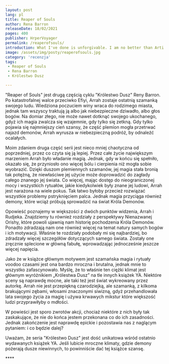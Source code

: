 ```yaml
---
layout: post
lang: pl
title: Reaper of Souls
author: Rena Barron
releaseDate: 18/02/2021
pages: 400
publisher: HrperVoyager
permalink: /reaperofsouls/
introduction: What I've done is unforgivable. I am no better than Arti or Efiya. I'm something worse.
image: /assets/img/posty/reaperofsouls.jpg
category: 'recenzja'
tags:
 - Reaper of Souls
 - Rena Barron
 - Królestwo Dusz

---
```

  "Reaper of Souls" jest drugą częścią cyklu "Królestwo Dusz" Reny Barron. Po katastrofalnej walce przeciwko Efiyi, Arrah zostaje ostatnią szamanką swojego ludu. Wiedziona poczuciem winy wraca do rodzimego miasta, jednak tam wszyscy traktują ją albo jak niebezpieczne dziwadło, albo głos bogów. Na domiar złego, nie może nawet dotknąć swojego ukochanego, gdyż ich magia zwalcza się wzajemnie, gdy tylko się zetkną. Gdy tylko pojawia się najmniejszy cień szansy, że część plemion mogła przetrwać najazd demonów, Arrah wyrusza w niebezpieczną podróż, by odnaleźć ocalałych.

  Moim zdaniem druga część serii jest nieco mniej chaotyczna od poprzedniej, przez co czyta się ją lepiej. Przez całe życie największym marzeniem Arrah było władanie magią. Jednak, gdy w końcu się spełniło, okazało się, że przyniosło ono więcej bólu i cierpienia niż mogła sobie wyobrazić. Dzięki duszom plemiennych szamanów, jej magia stała bronią tak potężną, że niewłaściwe jej użycie może doprowadzić do zagłady całego znanego jej świata. Co więcej, mając dostęp do nieograniczonej mocy i wszystkich rytuałów, jakie kiedykolwiek były znane jej ludowi, Arrah jest narażona na wiele pokus. Tak łatwo byłoby przecież rozwiązać wszystkie problemy pstryknięciem palca. Jednak magia przyciąga również demony, które wciąż próbują sprowadzić na świat Króla Demonów.

  Opowieść poznajemy w większości z dwóch punktów widzenia, Arrah i Rudjeka. Znajdziemy tu również rozdziały z perspektywy Nienazwanej Orishy, które powoli ujawnią nam historię pochodzenia Króla Demonów. Ponadto zdradzają nam one również więcej na temat natury samych bogów i ich motywacji. Właśnie te rozdziały podobały mi się najbardziej, bo zdradzały więcej szczegółów dotyczących samego świata. Zostały one zręcznie splecione w główną fabułę, wprowadzając jednocześnie jeszcze więcej napięcia.

  Jako że w książce głównym motywem jest szamańska magia i rytuały voodoo czasami jest ona bardzo mroczna i brutalna, jednak mnie to wszystko zafascynowało. Myślę, że to właśnie ten ciężki klimat jest głównym wyróżnikiem „Królestwa Dusz” na tle innych książek YA. Niektóre sceny są naprawdę mocne, ale taki też jest świat wykreowany przez autorkę. Arrah nie jest przepiękną czarodziejką, ale szamanką, z kilkoma brakującymi zębami, włosami znaczonymi siwizną, gdyż przehandlowała lata swojego życia za magię i używa krwawych mikstur które większość ludzi przyprawiłyby o mdłości.

  W powieści jest sporo zwrotów akcji, chociaż niektóre z nich były tak zaskakujące, że nie do końca jestem przekonana co do ich zasadności. Jednak zakończenie jest naprawdę epickie i pozostawia nas z naglącym pytaniem: i co będzie dalej?

  Uważam, że seria "Królestwo Dusz" jest dość unikatowa wśród ostatnio wydawanych książek YA. Jeśli lubicie mroczne klimaty, gdzie demony pożerają dusze niewinnych, to powinniście dać tej książce szansę. 

  \*\*\*\*
